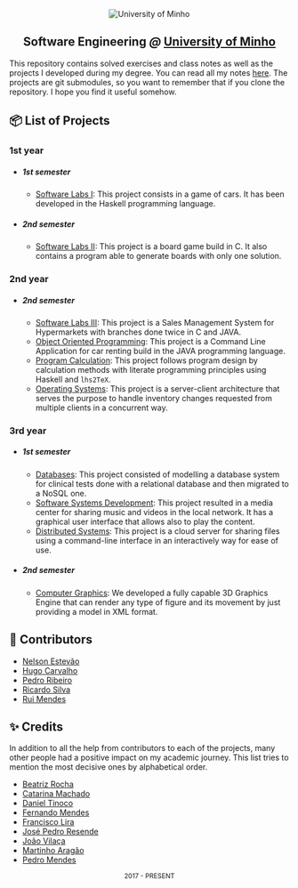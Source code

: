 [gitbook]: https://books.estevao.org/uminho

<div align="center">
  <img src="https://www.eng.uminho.pt/SiteAssets/Logo.PNG" alt="University of Minho">
  <br>
  <h2>
  <strong>Software Engineering</strong>
  <em>@</em>
  <strong><a href="https://www.uminho.pt/EN/">University of Minho</a></strong>
  </h2>
</div>

This repository contains solved exercises and class notes as well as the
projects I developed during my degree. You can read all my notes
[here][gitbook]. The projects are git submodules, so you want to remember that
if you clone the repository. I hope you find it useful somehow.

## :package: List of Projects

### **1st year**

- ##### 1st semester

  - [Software Labs I](/1st/1/Laboratórios%20de%20Informática%20I/Project):
    This project consists in a game of cars. It has been developed in the
    Haskell programming language.

- ##### 2nd semester

  - [Software Labs II](/1st/2/Laboratórios%20de%20Informática%20II/Project):
    This project is a board game build in C. It also contains a program able to
    generate boards with only one solution.

### **2nd year**

- ##### 2nd semester

  - [Software Labs III](/2nd/2/Laboratórios%20de%20Informática%20III/Project):
    This project is a Sales Management System for Hypermarkets with branches
    done twice in C and JAVA.
  - [Object Oriented Programming](/2nd/2/Programação%20Orientada%20aos%20Objetos/Project):
    This project is a Command Line Application for car renting build in the JAVA
    programming language.
  - [Program Calculation](/2nd/2/Cálculo%20de%20Programas/Project):
    This project follows program design by calculation methods with literate
    programming principles using Haskell and `lhs2TeX`.
  - [Operating Systems](/2nd/2/Sistemas%20Operativos/Project):
    This project is a server-client architecture that serves the purpose to
    handle inventory changes requested from multiple clients in a concurrent
    way.

### **3rd year**

- ##### 1st semester

  - [Databases](/3rd/1/Bases%20de%20Dados/Project):
    This project consisted of modelling a database system for clinical tests
    done with a relational database and then migrated to a NoSQL one.
  - [Software Systems Development](/3rd/1/Desenvolvimento%20de%20Sistemas%20de%20Software/Project):
    This project resulted in a media center for sharing music and videos in the
    local network. It has a graphical user interface that allows also to play
    the content.
  - [Distributed Systems](/3rd/1/Sistemas%20Distribuídos/Project):
    This project is a cloud server for sharing files using a command-line
    interface in an interactively way for ease of use.

- ##### 2nd semester
  - [Computer Graphics](/3rd/2/Computação%20Gráfica/Project):
    We developed a fully capable 3D Graphics Engine that can render any type
    of figure and its movement by just providing a model in XML format.

## :handshake: Contributors

- [Nelson Estevão][nelson]
- [Hugo Carvalho][hugo]
- [Pedro Ribeiro][pedro]
- [Ricardo Silva][ricardo]
- [Rui Mendes][rui]

[hugo]: https://github.com/HugoCarvalho99
[nelson]: https://github.com/nelsonmestevao
[pedro]: https://github.com/pedroagribeiro
[ricardo]: https://github.com/ricardoslv
[rui]: https://github.com/ruimendes29

## :sparkles: Credits

In addition to all the help from contributors to each of the projects, many
other people had a positive impact on my academic journey. This list tries to
mention the most decisive ones by alphabetical order.

- [Beatriz Rocha][bia]
- [Catarina Machado][catarina]
- [Daniel Tinoco][tinoco]
- [Fernando Mendes][frm]
- [Francisco Lira][lira]
- [José Pedro Resende][resende]
- [João Vilaça][vilaça]
- [Martinho Aragão][martinho]
- [Pedro Mendes][mendess]

[bia]: https://github.com/beatrizfrocha
[catarina]: https://github.com/catarinamachado
[frm]: https://github.com/frm
[lira]: https://github.com/FranciscoLira
[martinho]: https://github.com/martinhoaragao
[mendess]: https://github.com/mendess
[resende]: https://github.com/ZePedroResende
[tinoco]: https://github.com/0urobor0s
[vilaça]: https://github.com/machadovilaca

<div align="center">
  <sub>2017 - PRESENT</sub>
</div>
